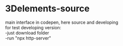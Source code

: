 # 3Delements-source
main interface in codepen, here source and developing<br>
for test developing version:<br>
-just download folder<br>
-run "npx http-server"
